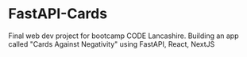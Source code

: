 # FastAPI-Cards

Final web dev project for bootcamp CODE Lancashire. 
Building an app called "Cards Against Negativity" using FastAPI, React, NextJS
